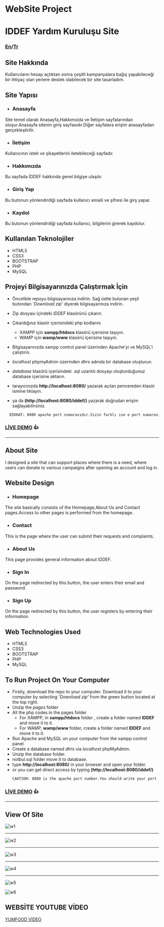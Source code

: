 # WebSite Project
# IDDEF Yardım Kuruluşu Site
### [En](#about-site)/[Tr](#anasayfa)
## Site Hakkında
Kullancıların hesap açtıktan sonra çeşitli kampanyalara bağış yapabileceği bir  ihtiyaç olan yerlere destek olabilecek bir site tasarladım. 
## Site Yapısı
* ### Anasayfa    
Site temel olarak Anasayfa,Hakkımızda ve İletişim sayfalarından oluşur.Anasayfa sitenin giriş sayfasıdır.Diğer sayfalara erişim anasayfadan gerçekleştirilir.
* ### İletişim    
Kullanıcının istek ve şikayetlerini iletebileceği sayfadır.
* ### Hakkımızda    
Bu sayfada İDDEF hakkında genel bilgiye ulaşılır.
* ### Giriş Yap   
Bu butonun yönlendirdiği sayfada kullanıcı emaili ve şifresi ile girş yapar.
* ### Kaydol   
Bu butonun yönlendirdiği sayfada kullanıcı, bilgilerini girerek kaydolur.
## Kullanılan Teknolojiler
+ HTML5
+ CSS3
+ BOOTSTRAP
+ PHP
+ MySQL
## Projeyi Bilgisayarınızda Çalıştırmak İçin
+ Öncelikle repoyu bilgisayarınıza indirin. Sağ üstte bulunan yeşil butondan *'Download zip'* diyerek bilgisayarınıza indirin.
+ Zip dosyası içindeki *IDDEF* klasörünü çıkarın.
+ Çıkardığınız klasör içerisindeki php kodlarını
  + XAMPP için **xampp/htdocs** klasörü içerisine taşıyın.
  + WAMP için **wamp/www** klasörü içerisine taşıyın.

+ Bilgisayarınızda xampp control panel üzerinden Apache'yi  ve MySQL'i çalıştırın.
+ *localhost* phpmyAdmin üzerinden *dhrs* adında bir database oluşturun.
+ *database* klasörü içerisindeki .sql uzantılı dosyayı oluşturduğunuz database içerisine aktarın.
+ tarayıcınızda **http://localhost:8080/** yazarak açılan pencereden klasör ismine tıklayın.
+ ya da **(http://localhost:8080/iddef/)** yazarak doğrudan erişim sağlayabilirsiniz.
```sh
  DİKKAT: 8080 apache port numarasıdır.Sizin farklı ise o port numarasını girin.
```
### [LİVE DEMO](http://emirhanbaran.infinityfreeapp.com/IDDEF/)  :+1:
***
## About Site
I designed a site that can support places where there is a need, where users can donate to various campaigns after opening an account and log in.
## Website Design
* ### Homepage  
The site basically consists of the Homepage,About Us and Contact pages.Access to other pages is performed from the homepage.
* ### Contact
This is the page where the user can submit their requests and complaints.
* ### About Us   
This page provides general information about IDDEF.
* ### Sign In  
On the page redirected by this button, the user enters their email and password.
* ### Sign Up   
On the page redirected by this button, the user registers by entering their information.
## Web Technologies Used
+ HTML5
+ CSS3
+ BOOTSTRAP
+ PHP
+ MySQL
## To Run Project On Your Computer
+ Firstly, download the repo to your computer. Download it to your computer by selecting *'Download zip'* from the green button located at the top right.
+ Unzip the *pages* folder 
+ All the php codes in the pages folder
  + For XAMPP, in **xampp/htdocs** folder , create a folder named **IDDEF** and move it to it.
  + For WAMP, **wamp/www** folder, create a folder named **IDDEF** and move it to it.
+ Run Apache and MySQL on your computer from the xampp control panel.
+ Create a database named *dhrs* via *localhost* phpMyAdmin.
+ Unzip the database folder.
+ notbul.sql folder move it to database.
+ type **http://localhost:8080/** in your browser and open your folder.
+ or you can get direct access by typing **(http://localhost:8080/iddef/)**
  ```sh
  CAUTION: 8080 is the apache port number.You should write your port number.
  ```
### [LİVE DEMO](http://emirhanbaran.infinityfreeapp.com/IDDEF/)  :+1:

***
## View Of Site
![w1](https://raw.githubusercontent.com/emirhanbaran0/IDDEF/main/images/sitedenornekler/anasayfa.png)
***
![w2](https://raw.githubusercontent.com/emirhanbaran0/IDDEF/main/images/sitedenornekler/aboutUs.png)
***
![w3](https://raw.githubusercontent.com/emirhanbaran0/IDDEF/main/images/sitedenornekler/iletisim.png)
***
![w4](https://raw.githubusercontent.com/emirhanbaran0/IDDEF/main/images/sitedenornekler/ornek.png)
***
![w5](https://raw.githubusercontent.com/emirhanbaran0/IDDEF/main/images/sitedenornekler/bagislarim.png)

![w6](https://raw.githubusercontent.com/emirhanbaran0/IDDEF/main/images/sitedenornekler/hesapbilgilerim.png)


## WEBSİTE YOUTUBE VİDEO
[YUMFOOD VİDEO](https://youtu.be/LCT1f_yoZh4)
